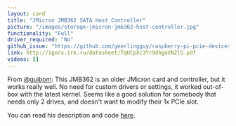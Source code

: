 ```yaml
---
layout: card
title: "JMicron JMB362 SATA Host Controller"
picture: "/images/storage-jmicron-jmb362-host-controller.jpg"
functionality: "Full"
driver_required: "No"
github_issue: "https://github.com/geerlingguy/raspberry-pi-pcie-devices/issues/203"
link: http://igorx.irk.ru/datasheet/TqUCpXc3Yr9dhgoVN2lS.pdf
videos: []
---
```

From [@guibom](https://github.com/guibom): This JMB362 is an older JMicron card and controller, but it works really well. No need for custom drivers or settings, it worked out-of-box with the latest kernel. Seems like a good solution for somebody that needs only 2 drives, and doesn't want to modify their 1x PCIe slot.

You can read his description and code [here](https://github.com/geerlingguy/raspberry-pi-pcie-devices/issues/203#issue-981908892).
